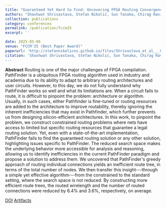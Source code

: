 ```yaml
---
title: "Guaranteed Yet Hard to Find: Uncovering FPGA Routing Convergence Paradox"
authors: "Shashwat Shrivastava, Stefan Nikolić, Sun Tanaka, Chirag Ravishankar, Dinesh Gaitonde, and Mirjana Stojilović"
collection: publications
category: conferences
permalink: /publication/fccm25
excerpt: ''

date: 2025-05-06
venue: "FCCM'25 (Best Paper Award)"
paperurl: 'http://stefannikolicns.github.io/files/Shrivastava_et_al___Guaranteed_Yet_Hard_to_Find_Uncovering_FPGA_Routing_Convergence_Paradox___2025.pdf'
citation: 'Shashwat Shrivastava, Stefan Nikolić, Sun Tanaka, Chirag Ravishankar, Dinesh Gaitonde, and Mirjana Stojilović. &quot;Guaranteed Yet Hard to Find: Uncovering FPGA Routing Convergence Paradox&quot;In Proceedings of the 2025 IEEE 33rd Annual International Symposium on Field-Programmable Custom Computing Machines (FCCM), 05 2025
---
```


**Abstract** Routing is one of the major challenges of FPGA compilation. PathFinder is a ubiquitous FPGA routing algorithm used in industry and academia due to its ability to adapt to arbitrary routing architectures and user circuits. However, to this day, we do not fully understand why PathFinder works so well and what its limitations are. When a circuit fails to route, it is difficult to pinpoint the problem: architecture or algorithm. Usually, in such cases, either Pathfinder is fine-tuned or routing resources are added to the architecture to improve routability, thereby ignoring the inherent inefficiencies that may exist in Pathfinder, which further prevents us from designing silicon-efficient architectures. In this work, to pinpoint the problem, we construct constrained routing problems where nets have access to limited but specific routing resources that guarantee a legal routing solution. Yet, even with a state-of-the-art implementation, PathFinder fails to find the guaranteed routing solution or any other solution, highlighting issues specific to PathFinder. The reduced search space makes the underlying behavior more accessible for analysis and reasoning, allowing us to identify inefficiencies in the current PathFinder paradigm and propose a solution to address them. We uncovered that PathFinder's greedy approach of routing individual connections yields an inefficient route tree, in terms of the total number of nodes. We then transfer this insight---through a simple yet effective algorithm---from the constrained to the standard setting, where the search space is not reduced. By constructing more efficient route trees, the routed wirelength and the number of routed connections were reduced by 6.4% and 3.6%, respectively, on average.

[DOI](https://doi.org/10.1109/FCCM62733.2025.00060)
[Artifacts](https://zenodo.org/records/15024667)
